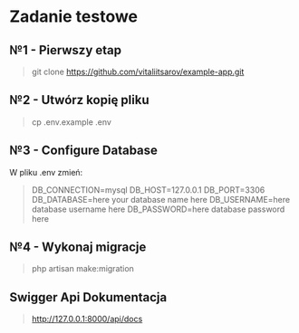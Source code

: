 # Zadanie testowe

## №1 - Pierwszy etap
> git clone https://github.com/vitaliitsarov/example-app.git

## №2 - Utwórz kopię pliku
> cp .env.example .env

## №3 - Configure Database
W pliku .env zmień:
> DB_CONNECTION=mysql 
> DB_HOST=127.0.0.1 
> DB_PORT=3306 
> DB_DATABASE=here your database name here
> DB_USERNAME=here database username here
> DB_PASSWORD=here database password here

## №4 - Wykonaj migracje
> php artisan make:migration

## Swigger Api Dokumentacja
> http://127.0.0.1:8000/api/docs